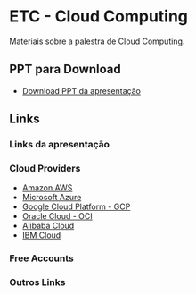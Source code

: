 # ETC - Cloud Computing

Materiais sobre a palestra de Cloud Computing.

## PPT para Download
- [Download PPT da apresentação]()
## Links

### Links da apresentação

### Cloud Providers
- [Amazon AWS]()
- [Microsoft Azure]()
- [Google Cloud Platform - GCP]()
- [Oracle Cloud - OCI]()
- [Alibaba Cloud]()
- [IBM Cloud]()

### Free Accounts

### Outros Links
